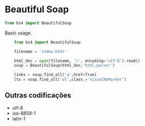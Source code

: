 # Beautiful Soap
```python
from bs4 import BeautifulSoup
```

Basic usage.

```python
    from bs4 import BeautifulSoup

    filename = 'index.html'

    html_doc = open(filename, 'r', encoding='utf-8').read()
    soup = BeautifulSoup(html_doc,'html.parser')

    links = soup.find_all('a',href=True)
    lts = soup.find_all('ul',class_='visualNoMarker')
```

## Outras codificações
- utf-8
- iso-8859-1
- latin-1
